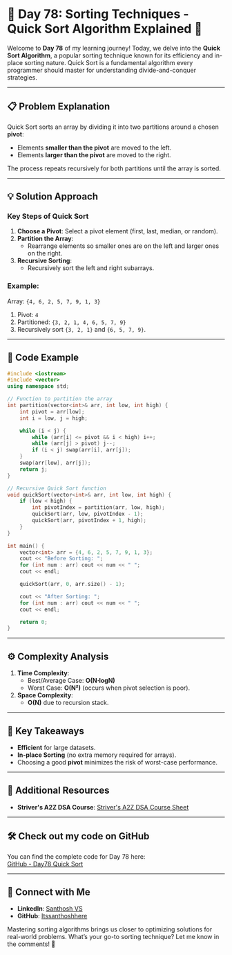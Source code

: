 # 🚀 Day 78: Sorting Techniques - Quick Sort Algorithm Explained 🚀

Welcome to **Day 78** of my learning journey! Today, we delve into the **Quick Sort Algorithm**, a popular sorting technique known for its efficiency and in-place sorting nature. Quick Sort is a fundamental algorithm every programmer should master for understanding divide-and-conquer strategies.

---

## 📋 Problem Explanation

Quick Sort sorts an array by dividing it into two partitions around a chosen **pivot**:
- Elements **smaller than the pivot** are moved to the left.
- Elements **larger than the pivot** are moved to the right.

The process repeats recursively for both partitions until the array is sorted.

---

## 💡 Solution Approach

### Key Steps of Quick Sort
1. **Choose a Pivot**: Select a pivot element (first, last, median, or random).
2. **Partition the Array**:
   - Rearrange elements so smaller ones are on the left and larger ones on the right.
3. **Recursive Sorting**:
   - Recursively sort the left and right subarrays.

### Example:
Array: `{4, 6, 2, 5, 7, 9, 1, 3}`  
1. Pivot: `4`  
2. Partitioned: `{3, 2, 1, 4, 6, 5, 7, 9}`  
3. Recursively sort `{3, 2, 1}` and `{6, 5, 7, 9}`.

---

## 📌 Code Example

```cpp
#include <iostream>
#include <vector>
using namespace std;

// Function to partition the array
int partition(vector<int>& arr, int low, int high) {
    int pivot = arr[low];
    int i = low, j = high;

    while (i < j) {
        while (arr[i] <= pivot && i < high) i++;
        while (arr[j] > pivot) j--;
        if (i < j) swap(arr[i], arr[j]);
    }
    swap(arr[low], arr[j]);
    return j;
}

// Recursive Quick Sort function
void quickSort(vector<int>& arr, int low, int high) {
    if (low < high) {
        int pivotIndex = partition(arr, low, high);
        quickSort(arr, low, pivotIndex - 1);
        quickSort(arr, pivotIndex + 1, high);
    }
}

int main() {
    vector<int> arr = {4, 6, 2, 5, 7, 9, 1, 3};
    cout << "Before Sorting: ";
    for (int num : arr) cout << num << " ";
    cout << endl;

    quickSort(arr, 0, arr.size() - 1);

    cout << "After Sorting: ";
    for (int num : arr) cout << num << " ";
    cout << endl;

    return 0;
}
```

---

## ⚙️ Complexity Analysis

1. **Time Complexity**:
   - Best/Average Case: **O(N⋅logN)**
   - Worst Case: **O(N²)** (occurs when pivot selection is poor).
2. **Space Complexity**:
   - **O(N)** due to recursion stack.

---

## 🧩 Key Takeaways

- **Efficient** for large datasets.
- **In-place Sorting** (no extra memory required for arrays).
- Choosing a good **pivot** minimizes the risk of worst-case performance.

---

## 🔗 Additional Resources
- **Striver's A2Z DSA Course**: [Striver's A2Z DSA Course Sheet](https://takeuforward.org/strivers-a2z-dsa-course/strivers-a2z-dsa-course-sheet-2)

---

## 🛠️ Check out my code on GitHub
You can find the complete code for Day 78 here:  
[GitHub - Day78 Quick Sort](https://github.com/Itssanthoshhere/Data-Structures-and-Algorithms/blob/main/C%2B%2B%20with%20DSA-learning-journey/Day78%20-%20Sorting%20Techniques%20-%20Sorting-II%20-%20Quick%20Sort/Quick_Sort.cpp)

---

## 🔗 Connect with Me
- **LinkedIn**: [Santhosh VS](https://www.linkedin.com/in/thesanthoshvs/)
- **GitHub**: [Itssanthoshhere](https://github.com/Itssanthoshhere)

Mastering sorting algorithms brings us closer to optimizing solutions for real-world problems. What’s your go-to sorting technique? Let me know in the comments! 🚀
